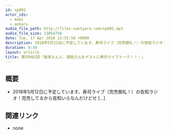```yaml
---
id: sp002
actor_ids:
  - mami
  - aoharu
audio_file_path: http://files.nantyara.com/sp002.mp3
audio_file_size: 13854756
date: Tue, 17 Apr 2018 13:55:50 +0000
description: 2018年5月12日に予定しています、寿司ライブ（完売御礼！）の告知ラジオ！完売してるから告知いらなんだけどせ [&#8230;]
duration: 9:34
layout: article
title: 第SP002回「香栄さんと、源田さんをゲストに寿司ライブトーク！！！」
---
```

## 概要

* 2018年5月12日に予定しています、寿司ライブ（完売御礼！）の告知ラジオ！完売してるから告知いらなんだけどせ [&#8230;]

## 関連リンク

* none
